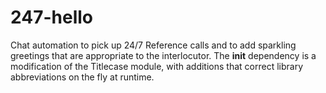 # 247-hello
Chat automation to pick up 24/7 Reference calls and to add sparkling greetings that are appropriate to the interlocutor. The __init__ dependency is a modification of the Titlecase module, with additions that correct library abbreviations on the fly at runtime.
